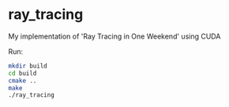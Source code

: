 # ray_tracing

My implementation of 'Ray Tracing in One Weekend' using CUDA

Run:

```bash
mkdir build
cd build
cmake ..
make
./ray_tracing
```

